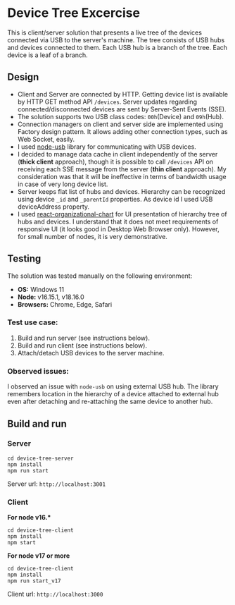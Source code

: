 # Device Tree Excercise
This is client/server solution that presents a live tree of the devices connected via USB to the server's machine. 
The tree consists of USB hubs and devices connected to them. 
Each USB hub is a branch of the tree. Each device is a leaf of a branch.
## Design
- Client and Server are connected by HTTP. Getting device list is available by HTTP GET method API `/devices`.
Server updates regarding connected/disconnected devices are sent by Server-Sent Events (SSE).
- The solution supports two USB class codes: `00h`(Device) and `09h`(Hub).
- Connection managers on client and server side are implemented using Factory design pattern. 
It allows adding other connection types, such as Web Socket, easily.
- I used [node-usb](https://github.com/node-usb/node-usb) library for communicating with USB devices.
- I decided to manage data cache in client independently of the server (**thick client** approach), though it is possible to call `/devices` API on receiving each SSE message from the server (**thin client** approach).
My consideration was that it will be ineffective in terms of bandwidth usage in case of very long device list.
- Server keeps flat list of hubs and devices. Hierarchy can be recognized using device `_id` and `_parentId` properties. As device id I used USB deviceAddress property.
- I used [react-organizational-chart](https://www.npmjs.com/package/react-organizational-chart) for UI presentation of hierarchy tree of hubs and devices. I understand that it does not meet requirements of responsive UI (it looks good in Desktop Web Browser only).
However, for small number of nodes, it is very demonstrative.
## Testing
The solution was tested manually on the following environment:
- **OS:** Windows 11
- **Node:** v16.15.1, v18.16.0
- **Browsers:** Chrome, Edge, Safari

### Test use case:
1. Build and run server (see instructions below).
2. Build and run client (see instructions below).
3. Attach/detach USB devices to the server machine.
### Observed issues:
I observed an issue with `node-usb` on using external USB hub. The library remembers location in the hierarchy of a device attached to external hub even after detaching and re-attaching the same device to another hub.
## Build and run
### Server
```
cd device-tree-server
npm install
npm run start
```
Server url: `http://localhost:3001`

### Client

__For node v16.*__
```
cd device-tree-client
npm install
npm start
```

__For node v17 or more__
```
cd device-tree-client
npm install
npm run start_v17
```

Client url: `http://localhost:3000`
